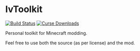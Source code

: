 IvToolkit
=========

[![Build Status](https://drone.io/github.com/Ivorforce/IvToolkit/status.png)](https://drone.io/github.com/Ivorforce/IvToolkit/files)
[![Curse Downloads](http://cf.way2muchnoise.eu/full_224535_downloads.svg)](https://mods.curse.com/mc-mods/minecraft/224535-ivtoolkit)

Personal toolkit for Minecraft modding.

Feel free to use both the source (as per license) and the mod.
